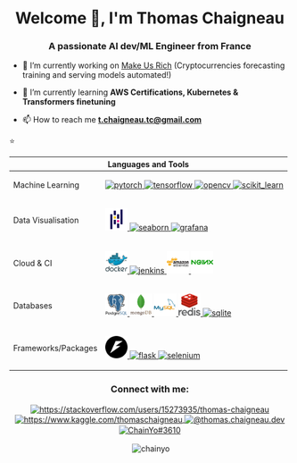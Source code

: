 <h1 align="center">Welcome 🤗, I'm Thomas Chaigneau</h1>
<h3 align="center">A passionate AI dev/ML Engineer from France</h3>

- 🔭 I’m currently working on [Make Us Rich](https://github.com/ChainYo/make-us-rich) (Cryptocurrencies forecasting training and serving models automated!)

- 🌱 I’m currently learning **AWS Certifications, Kubernetes & Transformers finetuning**

- 📫 How to reach me **t.chaigneau.tc@gmail.com**

⭐ 

<table align="center">
    <thead>
        <tr>
            <th colspan="2">Languages and Tools</th>
        </tr>
    </thead>
    <tbody>
        <tr>
          <td>Machine Learning</td>
          <td>
            <p align="left">
              <a href="https://pytorch.org/" target="_blank" rel="noreferrer"> 
                <img src="https://www.vectorlogo.zone/logos/pytorch/pytorch-icon.svg" alt="pytorch" width="40" height="40"/> 
              </a>
              <a href="https://www.tensorflow.org" target="_blank" rel="noreferrer"> 
                <img src="https://www.vectorlogo.zone/logos/tensorflow/tensorflow-icon.svg" alt="tensorflow" width="40" height="40"/> 
              </a>
              <a href="https://opencv.org/" target="_blank" rel="noreferrer"> 
                <img src="https://www.vectorlogo.zone/logos/opencv/opencv-icon.svg" alt="opencv" width="40" height="40"/> 
              </a>
              <a href="https://scikit-learn.org/" target="_blank" rel="noreferrer"> 
                <img src="https://upload.wikimedia.org/wikipedia/commons/0/05/Scikit_learn_logo_small.svg" alt="scikit_learn" width="40" height="40"/> 
              </a>
            </p>
          </td>
        </tr>
        <tr>
          <td>Data Visualisation</td>
          <td>
            <p align="left">
              <a href="https://pandas.pydata.org/" target="_blank" rel="noreferrer"> 
                <img src="https://raw.githubusercontent.com/devicons/devicon/2ae2a900d2f041da66e950e4d48052658d850630/icons/pandas/pandas-original.svg" alt="pandas" width="40" height="40"/> 
              </a>
              <a href="https://seaborn.pydata.org/" target="_blank" rel="noreferrer"> 
                <img src="https://seaborn.pydata.org/_images/logo-mark-lightbg.svg" alt="seaborn" width="40" height="40"/> 
              </a>
              <a href="https://grafana.com" target="_blank" rel="noreferrer"> 
                <img src="https://www.vectorlogo.zone/logos/grafana/grafana-icon.svg" alt="grafana" width="40" height="40"/> 
              </a>
            </p>
          </td>
        </tr>
        <tr>
          <td>Cloud & CI</td>
          <td>
            <p align="left"> 
              <a href="https://www.docker.com/" target="_blank" rel="noreferrer"> 
                <img src="https://raw.githubusercontent.com/devicons/devicon/master/icons/docker/docker-original-wordmark.svg" alt="docker" width="40" height="40"/> 
              </a>
              <a href="https://www.jenkins.io" target="_blank" rel="noreferrer"> 
                <img src="https://www.vectorlogo.zone/logos/jenkins/jenkins-icon.svg" alt="jenkins" width="40" height="40"/> 
              </a>
              <a href="https://aws.amazon.com" target="_blank" rel="noreferrer"> 
                <img src="https://raw.githubusercontent.com/devicons/devicon/master/icons/amazonwebservices/amazonwebservices-original-wordmark.svg" alt="aws" width="40" height="40"/>
              </a>
              <a href="https://www.nginx.com" target="_blank" rel="noreferrer"> 
                <img src="https://raw.githubusercontent.com/devicons/devicon/master/icons/nginx/nginx-original.svg" alt="nginx" width="40" height="40"/> 
              </a>
            </p>
          </td>
        </tr>
        <tr>
          <td>Databases</td>
          <td>
            <p align="left">
              <a href="https://www.postgresql.org" target="_blank" rel="noreferrer"> 
                <img src="https://raw.githubusercontent.com/devicons/devicon/master/icons/postgresql/postgresql-original-wordmark.svg" alt="postgresql" width="40" height="40"/> 
              </a>
              <a href="https://www.mongodb.com/" target="_blank" rel="noreferrer">
                <img src="https://raw.githubusercontent.com/devicons/devicon/master/icons/mongodb/mongodb-original-wordmark.svg" alt="mongodb" width="40" height="40"/> 
              </a>
              <a href="https://www.mysql.com/" target="_blank" rel="noreferrer"> 
                <img src="https://raw.githubusercontent.com/devicons/devicon/master/icons/mysql/mysql-original-wordmark.svg" alt="mysql" width="40" height="40"/>
              </a>
              <a href="https://redis.io" target="_blank" rel="noreferrer"> 
                <img src="https://raw.githubusercontent.com/devicons/devicon/master/icons/redis/redis-original-wordmark.svg" alt="redis" width="40" height="40"/> 
              </a>
              <a href="https://www.sqlite.org/" target="_blank" rel="noreferrer"> 
                <img src="https://www.vectorlogo.zone/logos/sqlite/sqlite-icon.svg" alt="sqlite" width="40" height="40"/>
              </a>
            </p>
          </td>
        </tr>
        <tr>
          <td>Frameworks/Packages</td>
          <td>
            <p align="left">
              <a href="https://fastapi.tiangolo.com/" target="_blank" rel="noreferrer"> 
                <img src="https://raw.githubusercontent.com/simple-icons/simple-icons/master/icons/fastapi.svg" alt="fastapi" width="40" height="40"/> 
              </a>
              <a href="https://flask.palletsprojects.com/" target="_blank" rel="noreferrer"> 
                <img src="https://www.vectorlogo.zone/logos/pocoo_flask/pocoo_flask-icon.svg" alt="flask" width="40" height="40"/> 
              </a>
              <a href="https://www.selenium.dev" target="_blank" rel="noreferrer"> 
                <img src="https://raw.githubusercontent.com/detain/svg-logos/780f25886640cef088af994181646db2f6b1a3f8/svg/selenium-logo.svg" alt="selenium" width="40" height="40"/>
              </a> 
            </p>
          </td>
        </tr>
    </tbody>
</table>

<h3 align="center">Connect with me:</h3>
<p align="center">
    <a href="https://stackoverflow.com/users/https://stackoverflow.com/users/15273935/thomas-chaigneau" target="blank">
        <img align="center" src="https://raw.githubusercontent.com/rahuldkjain/github-profile-readme-generator/master/src/images/icons/Social/stack-overflow.svg" alt="https://stackoverflow.com/users/15273935/thomas-chaigneau" height="30" width="40" />
    </a>
    <a href="https://kaggle.com/https://www.kaggle.com/thomaschaigneau" target="blank">
        <img align="center" src="https://raw.githubusercontent.com/rahuldkjain/github-profile-readme-generator/master/src/images/icons/Social/kaggle.svg" alt="https://www.kaggle.com/thomaschaigneau" height="30" width="40" />
    </a>
    <a href="https://medium.com/@thomas.chaigneau.dev" target="blank">
        <img align="center" src="https://raw.githubusercontent.com/rahuldkjain/github-profile-readme-generator/master/src/images/icons/Social/medium.svg" alt="@thomas.chaigneau.dev" height="30" width="40" />
    </a>
    <a href="https://discord.gg/ChainYo#3610" target="blank">
        <img align="center" src="https://raw.githubusercontent.com/rahuldkjain/github-profile-readme-generator/master/src/images/icons/Social/discord.svg" alt="ChainYo#3610" height="30" width="40" />
    </a>
</p>

<p align="center">&nbsp;<img align="center" src="https://github-readme-stats.vercel.app/api?username=chainyo&show_icons=true&locale=en" alt="chainyo" /></p>
